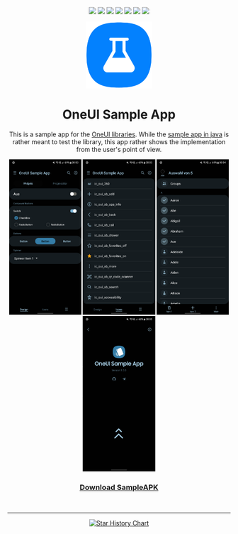 <div align="center">

[![](https://img.shields.io/website?down_color=red&down_message=offline&up_color=blue&up_message=online&url=https%3A%2F%2Fwww.leonard-lemke.com)](https://www.leonard-lemke.com/rr)
[![](https://img.shields.io/github/last-commit/Lemkinator/OneUI-Sample-App)](https://github.com/Lemkinator/OneUI-Sample-App/commits/)
[![](https://img.shields.io/github/issues-raw/Lemkinator/OneUI-Sample-App?color=%23ff4400)](https://github.com/Lemkinator/OneUI-Sample-App/issues)
[![](https://img.shields.io/github/issues-pr-raw/Lemkinator/OneUI-Sample-App?color=%23bb00bb)](https://github.com/Lemkinator/OneUI-Sample-App/pulls)
[![](https://img.shields.io/github/contributors/Lemkinator/OneUI-Sample-App)](https://github.com/Lemkinator/OneUI-Sample-App/graphs/contributors)
[![](https://img.shields.io/github/repo-size/Lemkinator/OneUI-Sample-App)](https://github.com/Lemkinator/OneUI-Sample-App)
[![](https://img.shields.io/tokei/lines/github/Lemkinator/OneUI-Sample-App)](https://github.com/Lemkinator/OneUI-Sample-App)


<img src="img/OneUI_Sample_App_squircle.png" height="150"/>

# OneUI Sample App

This is a sample app for the <a href="https://github.com/OneUIProject">OneUI libraries</a>.
While the <a href="https://github.com/OneUIProject/oneui-design#oneui-sample-app">sample app in java</a> is rather meant to test the
library, this app rather shows the implementation from the user's point of view.

<img loading="lazy" src="img/mobile1.png" height="350"/>
<img loading="lazy" src="img/mobile2.png" height="350"/>
<img loading="lazy" src="img/mobile3.png" height="350"/>
<img loading="lazy" src="img/mobile4.png" height="350"/>

<h3 align="center">
<a href="https://github.com/Lemkinator/OneUI-Sample-App/raw/master/app/release/app-release.apk">Download SampleAPK</a>
</h3>

<br><hr>

[![Star History Chart](https://api.star-history.com/svg?repos=Lemkinator/OneUI-Sample-App&type=Date)](https://star-history.com/#Lemkinator/OneUI-Sample-App&Date)

</div>

